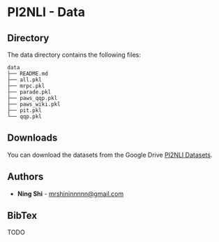 # PI2NLI - Data

## Directory
The data directory contains the following files:

```
data
├── README.md
├── all.pkl
├── mrpc.pkl
├── parade.pkl
├── paws_qqp.pkl
├── paws_wiki.pkl
├── pit.pkl
└── qqp.pkl
```

## Downloads
You can download the datasets from the Google Drive [PI2NLI Datasets](https://drive.google.com/drive/folders/1Iyj_wLEQKGjOWwnQQHCxEIsU8YCZO8P_?usp=sharing).

## Authors
* **Ning Shi** - mrshininnnnn@gmail.com

## BibTex

TODO